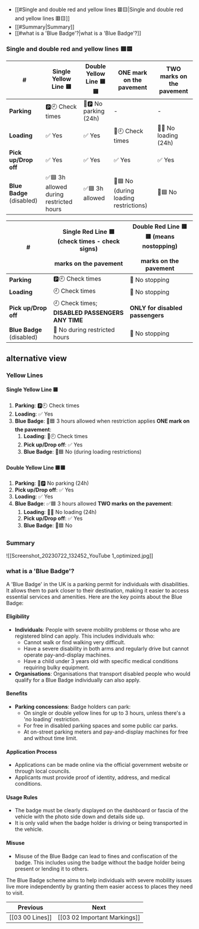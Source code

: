 - [[#Single and double red and yellow lines 🟥🟨|Single and double red and yellow lines 🟥🟨]]
- [[#Summary|Summary]]
- [[#what is a 'Blue Badge'?|what is a 'Blue Badge'?]]

### Single and double red and yellow lines 🟥🟨

| #                         | Single Yellow Line 🟨                  | Double Yellow Line 🟨🟨 | ONE mark on the pavement              | TWO marks on the pavement |
| ------------------------- | -------------------------------------- | ----------------------- | ------------------------------------- | ------------------------- |
| **Parking**               | 🅿️🕘 Check times                      | 🚫🅿️ No parking (24h)  | -                                     | -                         |
| **Loading**               | ✅️ Yes                                 | ✅️ Yes                  | 🚛🕘 Check times                      | 🚫🚚 No loading (24h)     |
| **Pick up/Drop off**      | ✅️ Yes                                 | ✅️ Yes                  | ✅️ Yes                                | ✅️ Yes                    |
| **Blue Badge** (disabled) | ✅🟦 3h allowed during restricted hours | ✅️🟦 3h allowed         | 🚫🟦 No (during loading restrictions) | 🚫🟦 No                   |

| #                         | Single Red Line 🟥(check times - check signs)<br><br>marks on the pavement | Double Red Line 🟥🟥 (means nostopping)<br><br>marks on the pavement |
| ------------------------- | -------------------------------------------------------------------------- | -------------------------------------------------------------------- |
| **Parking**               | 🅿️🕘 Check times                                                          | 🚫 No stopping                                                       |
| **Loading**               | 🕘 Check times                                                             | 🚫 No stopping                                                       |
| **Pick up/Drop off**      | 🕘 Check times; **DISABLED PASSENGERS ANY TIME**                           | **ONLY for disabled passengers**                                     |
| **Blue Badge** (disabled) | 🚫 No during restricted hours                                              | 🚫 No stopping                                                       |

## alternative view


### Yellow Lines

#### Single Yellow Line 🟨
1. **Parking**: 🅿️🕘 Check times
2. **Loading**: ✅️ Yes
3. **Blue Badge**: 🚫🟦 3 hours allowed when restriction applies
    **ONE mark on the pavement**:
    1. **Loading**: 🚛🕘 Check times
    2. **Pick up/Drop off**: ✅️ Yes
    3. **Blue Badge**: 🚫🟦 No (during loading restrictions)

#### Double Yellow Line 🟨🟨

1. **Parking**: 🚫🅿️ No parking (24h)
2. **Pick up/Drop off**: ✅️ Yes
3. **Loading**: ✅️ Yes
4. **Blue Badge**: ✅️🟦 3 hours allowed
    **TWO marks on the pavement**:
    1. **Loading**: 🚫🚚 No loading (24h)
    2. **Pick up/Drop off**: ✅️ Yes
    3. **Blue Badge**: 🚫🟦 No

### Summary 

![[Screenshot_20230722_132452_YouTube 1_optimized.jpg]]


### what is a 'Blue Badge'?

A 'Blue Badge' in the UK is a parking permit for individuals with disabilities. It allows them to park closer to their destination, making it easier to access essential services and amenities. Here are the key points about the Blue Badge:

#### Eligibility
- **Individuals**: People with severe mobility problems or those who are registered blind can apply. This includes individuals who:
  - Cannot walk or find walking very difficult.
  - Have a severe disability in both arms and regularly drive but cannot operate pay-and-display machines.
  - Have a child under 3 years old with specific medical conditions requiring bulky equipment.
- **Organisations**: Organisations that transport disabled people who would qualify for a Blue Badge individually can also apply.

#### Benefits
- **Parking concessions**: Badge holders can park:
  - On single or double yellow lines for up to 3 hours, unless there's a 'no loading' restriction.
  - For free in disabled parking spaces and some public car parks.
  - At on-street parking meters and pay-and-display machines for free and without time limit.
  
#### Application Process
- Applications can be made online via the official government website or through local councils.
- Applicants must provide proof of identity, address, and medical conditions.

#### Usage Rules
- The badge must be clearly displayed on the dashboard or fascia of the vehicle with the photo side down and details side up.
- It is only valid when the badge holder is driving or being transported in the vehicle.

#### Misuse
- Misuse of the Blue Badge can lead to fines and confiscation of the badge. This includes using the badge without the badge holder being present or lending it to others.

The Blue Badge scheme aims to help individuals with severe mobility issues live more independently by granting them easier access to places they need to visit.

| Previous        | Next                         |
| --------------- | ---------------------------- |
| [[03 00 Lines]] | [[03 02 Important Markings]] |